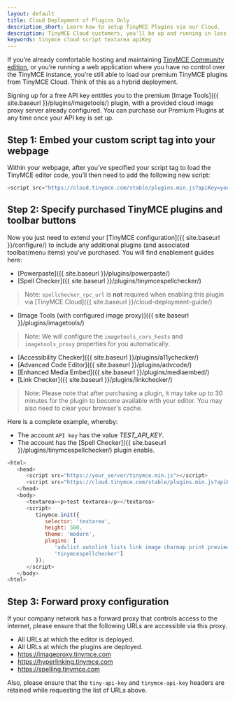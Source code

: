 ```yaml
---
layout: default
title: Cloud Deployment of Plugins Only
description_short: Learn how to setup TinyMCE Plugins via our Cloud.
description: TinyMCE Cloud customers, you'll be up and running in less than 5 minutes.
keywords: tinymce cloud script textarea apiKey
---
```


If you’re already comfortable hosting and maintaining [TinyMCE Community edition](https://www.tinymce.com/download/), or you’re running a web application where you have no control over the TinyMCE instance, you’re still able to load our premium TinyMCE plugins from TinyMCE Cloud. Think of this as a hybrid deployment.

Signing up for a free API key entitles you to the premium [Image Tools]({{  site.baseurl }}/plugins/imagetools/) plugin, with a provided cloud image proxy server already configured. You can purchase our Premium Plugins at any time once your API key is set up.

## Step 1: Embed your custom script tag into your webpage

Within your webpage, after you’ve specified your script tag to load the TinyMCE editor code, you’ll then need to add the following new script:

```js
<script src="https://cloud.tinymce.com/stable/plugins.min.js?apiKey=your_API_key"></script>
```

## Step 2: Specify purchased TinyMCE plugins and toolbar buttons

Now you just need to extend your [TinyMCE configuration]({{ site.baseurl }}/configure/) to include any additional plugins (and associated toolbar/menu items) you’ve purchased. You will find enablement guides here:

* [Powerpaste]({{ site.baseurl }}/plugins/powerpaste/)
* [Spell Checker]({{ site.baseurl }}/plugins/tinymcespellchecker/)
> Note: `spellchecker_rpc_url` is **not** required when enabling this plugin via [TinyMCE Cloud]({{ site.baseurl }}/cloud-deployment-guide/)
* [Image Tools (with configured image proxy)]({{ site.baseurl }}/plugins/imagetools/)
> Note: We will configure the `imagetools_cors_hosts` and `imagetools_proxy` properties for you automatically.
* [Accessibility Checker]({{ site.baseurl }}/plugins/a11ychecker/)
* [Advanced Code Editor]({{ site.baseurl }}/plugins/advcode/)
* [Enhanced Media Embed]({{ site.baseurl }}/plugins/mediaembed/)
* [Link Checker]({{ site.baseurl }}/plugins/linkchecker/)

> Note: Please note that after purchasing a plugin, it may take up to 30 minutes for the plugin to become available with your editor. You may also need to clear your browser's cache.

Here is a complete example, whereby:

* The account `API key` has the value *TEST_API_KEY*.
* The account has the [Spell Checker]({{ site.baseurl }}/plugins/tinymcespellchecker/) plugin enable.

```js
<html>
   <head>
      <script src="https://your_server/tinymce.min.js"></script>
      <script src="https://cloud.tinymce.com/stable/plugins.min.js?apiKey=your_API_key"></script>
   </head>
   <body>
      <textarea><p>test textarea</p></textarea>
      <script>
         tinymce.init({
            selector: 'textarea',
            height: 500,
            theme: 'modern',
            plugins: [
               'advlist autolink lists link image charmap print preview hr anchor pagebreak',
               'tinymcespellchecker']
         });
      </script>
   </body>
<html>
```

## Step 3: Forward proxy configuration
If your company network has a forward proxy that controls access to the internet, please ensure that the following URLs are accessible via this proxy.

* All URLs at which the editor is deployed.
* All URLs at which the plugins are deployed.
* https://imageproxy.tinymce.com
* https://hyperlinking.tinymce.com
* https://spelling.tinymce.com

Also, please ensure that the `tiny-api-key` and `tinymce-api-key` headers are retained while requesting the list of URLs above.
